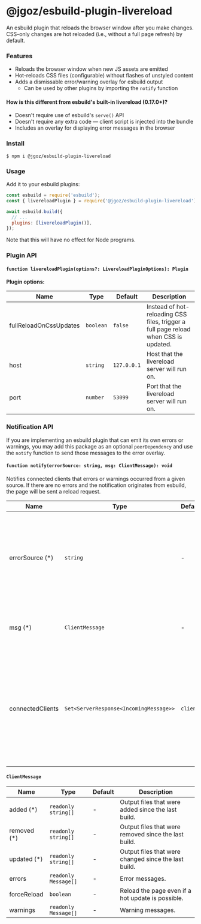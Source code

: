 # @jgoz/esbuild-plugin-livereload

An esbuild plugin that reloads the browser window after you make changes. CSS-only changes are hot reloaded (i.e., without a full page refresh) by default.

### Features

- Reloads the browser window when new JS assets are emitted
- Hot-reloads CSS files (configurable) without flashes of unstyled content
- Adds a dismissable error/warning overlay for esbuild output
  - Can be used by other plugins by importing the `notify` function

#### How is this different from esbuild's built-in livereload (0.17.0+)?

- Doesn't require use of esbuild's `serve()` API
- Doesn't require any extra code &mdash; client script is injected into the bundle
- Includes an overlay for displaying error messages in the browser

### Install

```console
$ npm i @jgoz/esbuild-plugin-livereload
```

### Usage

Add it to your esbuild plugins:

```js
const esbuild = require('esbuild');
const { livereloadPlugin } = require('@jgoz/esbuild-plugin-livereload');

await esbuild.build({
  // ...
  plugins: [livereloadPlugin()],
});
```

Note that this will have no effect for Node programs.

### Plugin API

#### `function livereloadPlugin(options?: LivereloadPluginOptions): Plugin`

**Plugin options:**

<!-- prettier-ignore-start -->
<!-- markdown-interpolate: node ../../scripts/docs.mjs ./src/livereload-plugin.ts LivereloadPluginOptions -->
| Name | Type | Default | Description |
| ---- | ---- | ------- | ----------- |
| fullReloadOnCssUpdates | `boolean` | `false` | Instead of hot-reloading CSS files, trigger a full page reload when CSS is updated. |
| host | `string` | `127.0.0.1` | Host that the livereload server will run on. |
| port | `number` | `53099` | Port that the livereload server will run on. |
<!-- end -->
<!-- prettier-ignore-end -->

### Notification API

If you are implementing an esbuild plugin that can emit its own errors or warnings, you may add this package as an optional `peerDependency` and use the `notify` function to send those messages to the error overlay.

#### `function notify(errorSource: string, msg: ClientMessage): void`

<!-- prettier-ignore-start -->
<!-- markdown-interpolate: node ../../scripts/docs.mjs ./src/livereload-plugin.ts notify -->
Notifies connected clients that errors or warnings occurred from
a given source. If there are no errors and the notification originates
from esbuild, the page will be sent a reload request.

| Name | Type | Default | Description |
| ---- | ---- | ------- | ----------- |
| errorSource (*) | `string` | - | Key to use when identifying these errors and warnings.                      Previous results will be overwritten for the same `errorSource`. |
| msg (*) | `ClientMessage` | - | Object containing errors and warnings from the given source |
| connectedClients | `Set<ServerResponse<IncomingMessage>>` | `clients` | Set of long-lived server responses representing                           clients currently connected to the livereload                           server. Only required if you are implementing your                           own livereload server.  |
<!-- end -->
<!-- prettier-ignore-end -->

#### `ClientMessage`

<!-- prettier-ignore-start -->
<!-- markdown-interpolate: node ../../scripts/docs.mjs ./src/livereload-plugin.ts ClientMessage -->
| Name | Type | Default | Description |
| ---- | ---- | ------- | ----------- |
| added (*) | `readonly string[]` | - | Output files that were added since the last build. |
| removed (*) | `readonly string[]` | - | Output files that were removed since the last build. |
| updated (*) | `readonly string[]` | - | Output files that were changed since the last build. |
| errors | `readonly Message[]` | - | Error messages. |
| forceReload | `boolean` | - | Reload the page even if a hot update is possible. |
| warnings | `readonly Message[]` | - | Warning messages. |
<!-- end -->
<!-- prettier-ignore-end -->
